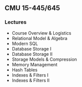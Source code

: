 ## CMU 15-445/645

### Lectures

- Course Overview & Logistics
- Relational Model & Algebra
- Modern SQL
- Database Storage I
- Database Storage II
- Storage Models & Compression
- Memory Management
- Hash Tables
- Indexes & Filters I
- Indexes & Filters II